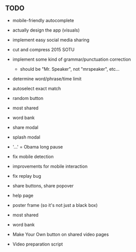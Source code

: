## TODO

- mobile-friendly autocomplete
- actually design the app (visuals)
- implement easy social media sharing
- cut and compress 2015 SOTU
- implement some kind of grammar/punctuation correction
	- should be "Mr. Speaker", not "mrspeaker", etc...
- determine word/phrase/time limit

- autoselect exact match
- random button
- most shared
- word bank

- share modal
- splash modal

- '...' = Obama long pause


- fix mobile detection
- improvements for mobile interaction
- fix replay bug
- share buttons, share popover
- help page
- poster frame (so it's not just a black box)
- most shared
- word bank
- Make Your Own button on shared video pages
- Video preparation script